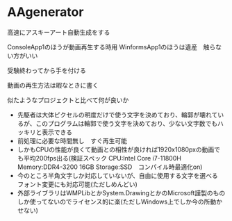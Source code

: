 # AAgenerator

高速にアスキーアート自動生成をする

ConsoleApp1のほうが動画再生する時用
WinformsApp1のほうは遺産　触らない方がいい

受験終わってから手を付ける

動画の再生方法は暇なときに書く

似たようなプロジェクトと比べて何が良いか

* 先駆者は大体ピクセルの明度だけで使う文字を決めており、輪郭が壊れているが、このプログラムは輪郭で使う文字を決めており、少ない文字数でもハッキリと表示できる
* 前処理に必要な時間無し　すぐ再生可能
* しかもCPUの性能が良くて動画との相性が良ければ1920x1080pxの動画でも平均200fps出る(検証スペック CPU:Intel Core i7-11800H Memory:DDR4-3200 16GB Storage:SSD　コンパイル時最適化on)
* 今のところ半角文字しか対応していないが、自由に使用する文字を選べる　フォント変更にも対応可能(ただしめんどい)
* 外部ライブラリはWMPLibとかSystem.DrawingとかのMicrosoft謹製のものしか使ってないのでライセンス的に楽(ただしWindows上でしか今の所動かせない)
